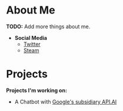 # About Me
**TODO:** Add more things about me.
- **Social Media**
	- [Twitter](https://twitter.com/abrad1212)
	- [Steam](https://steamcommunity.com/id/abrad1212)

# Projects
**Projects I'm working on:**
- A Chatbot with [Google's subsidiary API.AI](https://api.ai/)
